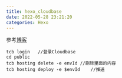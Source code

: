 ```yaml
---
title: hexo_cloudbase
date: 2022-05-28 23:21:20
categories: Hexo
---
```

参考[博客](https://cloud.tencent.com/developer/article/1812818)  
```
tcb login   //登录Cloudbase
cd public   
tcb hosting delete -e envId //删除里面的内容
tcb hosting deploy -e $envId    //推送
```